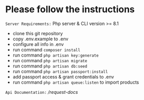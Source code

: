 # Please follow the instructions

`Server Requirements:` Php server & CLI version >= 8.1 <br>

- clone this git repository <br>
- copy .env.example to .env <br>
- configure all info in .env <br>
- run command <code>composer install</code> <br>
- run command <code>php artisan key:generate</code> <br>
- run command <code>php artisan migrate</code><br>
- run command <code>php artisan db:seed</code> <br>
- run command <code>php artisan passport:install</code> <br>
- add passport access & grant credentials to .env <br>
- run command <code>php artisan queue:listen</code> to import products <br>

`Api Documentation:` _/request-docs_ <br>

